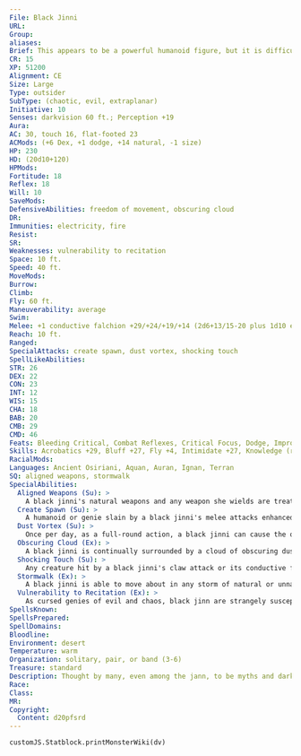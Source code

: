 ```yaml
---
File: Black Jinni
URL: 
Group: 
aliases: 
Brief: This appears to be a powerful humanoid figure, but it is difficult to make out due to the cloud of obscuring dust that perpetually hangs around it. The faint howl of winds and the smell of the deep desert seems to linger in its presence. It has recognizable features such as arms and legs, but they seem somehow wrong and out of proportion.
CR: 15
XP: 51200
Alignment: CE
Size: Large
Type: outsider
SubType: (chaotic, evil, extraplanar)
Initiative: 10
Senses: darkvision 60 ft.; Perception +19
Aura: 
AC: 30, touch 16, flat-footed 23
ACMods: (+6 Dex, +1 dodge, +14 natural, -1 size)
HP: 230
HD: (20d10+120)
HPMods: 
Fortitude: 18
Reflex: 18
Will: 10
SaveMods: 
DefensiveAbilities: freedom of movement, obscuring cloud
DR: 
Immunities: electricity, fire
Resist: 
SR: 
Weaknesses: vulnerability to recitation
Space: 10 ft.
Speed: 40 ft.
MoveMods: 
Burrow: 
Climb: 
Fly: 60 ft.
Maneuverability: average
Swim: 
Melee: +1 conductive falchion +29/+24/+19/+14 (2d6+13/15-20 plus 1d10 electricity), gore +22 (2d8+4) or   2 claws +27 (2d6+8), gore +27 (2d8+8)
Reach: 10 ft.
Ranged: 
SpecialAttacks: create spawn, dust vortex, shocking touch
SpellLikeAbilities: 
STR: 26
DEX: 22
CON: 23
INT: 12
WIS: 15
CHA: 18
BAB: 20
CMB: 29
CMD: 46
Feats: Bleeding Critical, Combat Reflexes, Critical Focus, Dodge, Improved Critical (falchion), Improved Initiative, Iron Will, Mobility, Spring Attack, Weapon Focus (falchion)
Skills: Acrobatics +29, Bluff +27, Fly +4, Intimidate +27, Knowledge (religion) +24, Perception +25, Sense Motive +25, Stealth +25 (+33 in storms or clouds)
RacialMods: 
Languages: Ancient Osiriani, Aquan, Auran, Ignan, Terran
SQ: aligned weapons, stormwalk
SpecialAbilities:
  Aligned Weapons (Su): >
    A black jinni's natural weapons and any weapon she wields are treated as chaotic and evil for the purposes of overcoming damage reduction.
  Create Spawn (Su): >
    A humanoid or genie slain by a black jinni's melee attacks enhanced by her shocking touch rises 1d4 rounds later as an undead spawn. Humans rise as zombies, jann rise as ghuls (Pathfinder RPG Bestiary 3 125), and djinn, efreet, shaitans, and marids rise as great ghuls (see page 51). Any spawn created by a black jinni are under her control.
  Dust Vortex (Su): >
    Once per day, as a full-round action, a black jinni can cause the obscuring cloud that surrounds her to become a vortex of electrically charged dust. This vortex is 20 feet high and radiates to a range of 30 feet, with the black jinni at the vortex's center. The winds within this area are considered a windstorm (Core Rulebook 439). Creatures within the vortex that would normally be blown away are instead drawn toward the center to a square adjacent to the black jinni. A creature that ends its turn within the dust vortex takes 10d6 points of electricity damage (Reflex DC 23 half). Once the dust vortex is created, it remains stationary, allowing the black jinni to move around in it or even leave it. The vortex remains in place for 1d6 rounds, or until the black jinni dismisses it as a move action. The save DC is Constitution-based.
  Obscuring Cloud (Ex): >
    A black jinni is continually surrounded by a cloud of obscuring dust and scouring wind. This cloud gives her a +8 racial bonus on Stealth checks while within a sandstorm or other area of blowing dust. In addition, a black jinni has concealment (20% miss chance) while the cloud is in effect. Any strong (or stronger) wind can suppress the obscuring cloud as long as the wind persists.
  Shocking Touch (Su): >
    Any creature hit by a black jinni's claw attack or its conductive falchion takes an additional 1d10 points of electricity damage-on a critical hit, this additional electricity damage increases to 2d10 points of damage and the creature must succeed at a DC 23 Fortitude save or the electricity lingers on its body, dealing an additional 1d10 points of electricity damage each round on the start of the victim's turn for 1d6 additional rounds. Immersion in any liquid ends this ongoing damage, as does contact with a metal object of at least Medium or larger size that is in contact with the ground. The save DC is Constitution-based.
  Stormwalk (Ex): >
    A black jinni is able to move about in any storm of natural or unnatural origin of hurricane velocity or less without suffering any of its effects.
  Vulnerability to Recitation (Ex): >
    As cursed genies of evil and chaos, black jinn are strangely susceptible to recitations of certain holy tracts belonging to good or lawful deities or philosophies. These include the spells dictum and holy word, but also forceful recitations of nonmagical holy sermonizing. If a cleric or paladin of a lawful or good deity succeeds at an opposed Knowledge (religion) check against a black jinni's Knowledge (religion) check as a standard action, the black jinni must succeed at a DC 20 Fortitude save or be instantly destroyed, leaving behind only a small spot of charred ash. If this save is successful, the black jinni instead takes 5d6 points of damage. Unlike most black jinn, though, Agazuberi is particularly patient and accepting of such recitations-she gains a +4 bonus on her Fortitude saves and Knowledge (religion) checks when reacting to this weakness.
SpellsKnown: 
SpellsPrepared: 
SpellDomains: 
Bloodline: 
Environment: desert
Temperature: warm
Organization: solitary, pair, or band (3-6)
Treasure: standard
Description: Thought by many, even among the jann, to be myths and dark legends, the black jinn are an accursed and forgotten tribe of genies. Bearers of ill will and bringers of destruction upon both mortals and their own kind, these hateful creatures are possessed by madness and a drive to call down ruin upon any who intrude upon their desolate sanctums. The few black jinn encountered on the Material Plane are thought of as terrors of the deep desert, arriving in sudden sandstorms, brilliant with electrical fury, and disappearing just as quickly to leave behind no trace of lost comrades, or merely leaving corpses, charred or glazed in molten glass. Largely, black jinn are creatures of myth and legend, but a handful of mortals know the terrible truth - which few live long enough to tell. Although typically surrounded by a cloud of dust, black jinn appear more fiendish than other genies. A cursed creature, they do not constitute a true race of jann, but rather a bloodline so corrupt as to no longer be considered part of this proud race. A black jinni stands 12 feet tall and can weigh as much 1,200 pounds, its body being mostly comprised of soot, dust, and foul smoke.
Race: 
Class: 
MR: 
Copyright:
  Content: d20pfsrd
---
```

```dataviewjs
customJS.Statblock.printMonsterWiki(dv)
```
